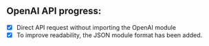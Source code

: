 ## OpenAI API progress:

- [x] Direct API request without importing the OpenAI module
- [x] To improve readability, the JSON module format has been added.
